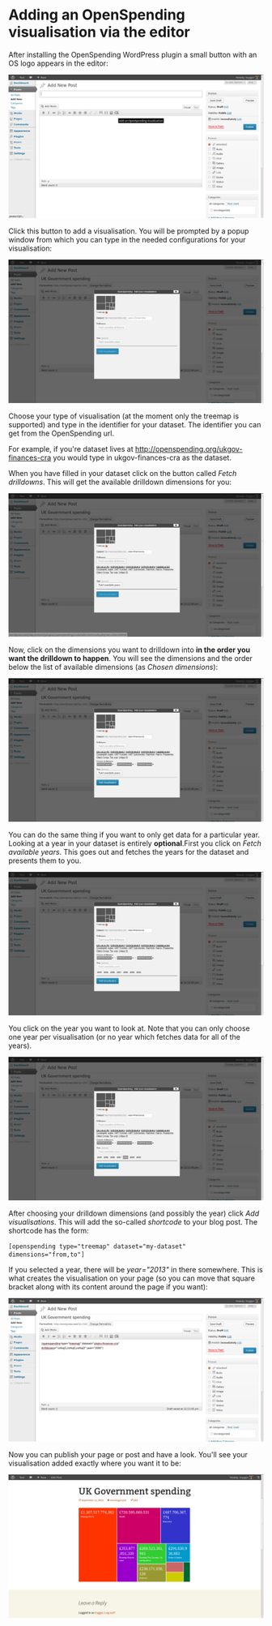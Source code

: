 # Adding an OpenSpending visualisation via the editor

After installing the OpenSpending WordPress plugin a small button with an OS logo appears in the editor:

![OS button in editor](openspending-button-tinymce.png)

Click this button to add a visualisation. You will be prompted by a popup window from which you can type in the needed configurations for your visualisation:

![OpenSpending configuration popup](openspending-popup-default.png)

Choose your type of visualisation (at the moment only the treemap is supported) and type in the identifier for your dataset. The identifier you can get from the OpenSpending url.

For example, if you're dataset lives at http://openspending.org/ukgov-finances-cra you would type in ukgov-finances-cra as the dataset.

When you have filled in your dataset click on the button called *Fetch drilldowns*. This will get the available drilldown dimensions for you:

![Drilldowns fetched for supplied dataset](openspending-drilldowns-fetched.png)

Now, click on the dimensions you want to drilldown into **in the order you want the drilldown to happen**. You will see the dimensions and the order below the list of available dimensions (as *Chosen dimensions*):

![Chosen drilldown dimensions](openspending-drilldowns-chosen.png)

You can do the same thing if you want to only get data for a particular year. Looking at a year in your dataset is entirely **optional**.First you click on *Fetch available years*. This goes out and fetches the years for the dataset and presents them to you. 

![Years fetched for supplied dataset](openspending-years-fetched.png)

You click on the year you want to look at. Note that you can only choose one year per visualisation (or no year which fetches data for all of the years).

![Chosen year](openspending-year-chosen.png)

After choosing your drilldown dimensions (and possibly the year) click *Add visualisations*. This will add the so-called *shortcode* to your blog post. The shortcode has the form:

    [openspending type="treemap" dataset="my-dataset" dimensions="from,to"]

If you selected a year, there will be *year="2013"* in there somewhere. This is what creates the visualisation on your page (so you can move that square bracket along with its content around the page if you want):

![Shortcode added to the page](openspending-shortcode-added.png)

Now you can publish your page or post and have a look. You'll see your visualisation added exactly where you want it to be:

![Beautifully rendered OpenSpending visualisation](openspending-uk-treemap.png)

